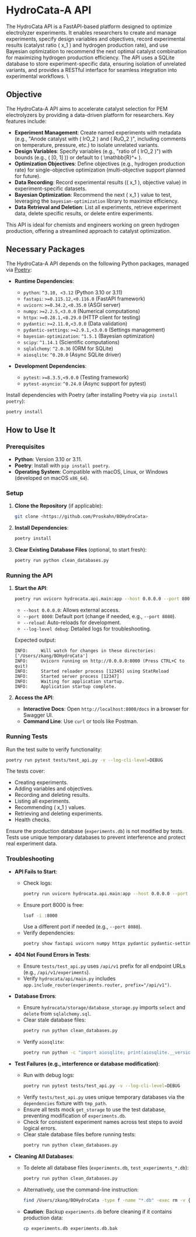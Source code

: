 # HydroCata-A API

The HydroCata API is a FastAPI-based platform designed to optimize electrolyzer experiments. It enables researchers to create and manage experiments, specify design variables and objectives, record experimental results (catalyst ratio \( x_1 \) and hydrogen production rate), and use Bayesian optimization to recommend the next optimal catalyst combination for maximizing hydrogen production efficiency. The API uses a SQLite database to store experiment-specific data, ensuring isolation of unrelated variants, and provides a RESTful interface for seamless integration into experimental workflows.
\
## Objective

The HydroCata-A API aims to accelerate catalyst selection for PEM electrolyzers by providing a data-driven platform for researchers. Key features include:
- **Experiment Management**: Create named experiments with metadata (e.g., "Anode catalyst with \( IrO_2 \) and \( RuO_2 \)", including comments on temperature, pressure, etc.) to isolate unrelated variants.
- **Design Variables**: Specify variables (e.g., "ratio of \( IrO_2 \)") with bounds (e.g., \( [0, 1] \)) or default to \( \mathbb{R}^+ \).
- **Optimization Objectives**: Define objectives (e.g., hydrogen production rate) for single-objective optimization (multi-objective support planned for future).
- **Data Recording**: Record experimental results (\( x_1 \), objective value) in experiment-specific datasets.
- **Bayesian Optimization**: Recommend the next \( x_1 \) value to test, leveraging the `bayesian-optimization` library to maximize efficiency.
- **Data Retrieval and Deletion**: List all experiments, retrieve experiment data, delete specific results, or delete entire experiments.

This API is ideal for chemists and engineers working on green hydrogen production, offering a streamlined approach to catalyst optimization.

## Necessary Packages

The HydroCata-A API depends on the following Python packages, managed via [Poetry](https://python-poetry.org/):

- **Runtime Dependencies**:
  - `python`: `^3.10, <3.12` (Python 3.10 or 3.11)
  - `fastapi`: `>=0.115.12,<0.116.0` (FastAPI framework)
  - `uvicorn`: `>=0.34.2,<0.35.0` (ASGI server)
  - `numpy`: `>=2.2.5,<3.0.0` (Numerical computations)
  - `httpx`: `>=0.28.1,<0.29.0` (HTTP client for testing)
  - `pydantic`: `>=2.11.0,<3.0.0` (Data validation)
  - `pydantic-settings`: `>=2.9.1,<3.0.0` (Settings management)
  - `bayesian-optimization`: `^1.5.1` (Bayesian optimization)
  - `scipy`: `^1.14.1` (Scientific computations)
  - `sqlalchemy`: `^2.0.36` (ORM for SQLite)
  - `aiosqlite`: `^0.20.0` (Async SQLite driver)

- **Development Dependencies**:
  - `pytest`: `>=8.3.5,<9.0.0` (Testing framework)
  - `pytest-asyncio`: `^0.24.0` (Async support for pytest)

Install dependencies with Poetry (after installing Poetry via `pip install poetry`):

```bash
poetry install
```

## How to Use It

### Prerequisites

- **Python**: Version 3.10 or 3.11.
- **Poetry**: Install with `pip install poetry`.
- **Operating System**: Compatible with macOS, Linux, or Windows (developed on macOS `x86_64`).

### Setup

1. **Clone the Repository** (if applicable):
   ```bash
   git clone <https://github.com/Proskahn/BOHydroCata>
   ```

2. **Install Dependencies**:
   ```bash
   poetry install
   ```

3. **Clear Existing Database Files** (optional, to start fresh):
   ```bash
   poetry run python clean_databases.py
   ```

### Running the API

1. **Start the API**:
   ```bash
   poetry run uvicorn hydrocata.api.main:app --host 0.0.0.0 --port 8000 --reload --log-level debug
   ```
   - `--host 0.0.0.0`: Allows external access.
   - `--port 8000`: Default port (change if needed, e.g., `--port 8080`).
   - `--reload`: Auto-reloads for development.
   - `--log-level debug`: Detailed logs for troubleshooting.

   Expected output:
   ```
   INFO:     Will watch for changes in these directories: ['/Users/zkang/BOHydroCata']
   INFO:     Uvicorn running on http://0.0.0.0:8000 (Press CTRL+C to quit)
   INFO:     Started reloader process [12345] using StatReload
   INFO:     Started server process [12347]
   INFO:     Waiting for application startup.
   INFO:     Application startup complete.
   ```

2. **Access the API**:
   - **Interactive Docs**: Open `http://localhost:8000/docs` in a browser for Swagger UI.
   - **Command Line**: Use `curl` or tools like Postman.

### Running Tests

Run the test suite to verify functionality:

```bash
poetry run pytest tests/test_api.py -v --log-cli-level=DEBUG
```

The tests cover:
- Creating experiments.
- Adding variables and objectives.
- Recording and deleting results.
- Listing all experiments.
- Recommending \( x_1 \) values.
- Retrieving and deleting experiments.
- Health checks.

Ensure the production database (`experiments.db`) is not modified by tests. Tests use unique temporary databases to prevent interference and protect real experiment data.

### Troubleshooting

- **API Fails to Start**:
  - Check logs:
    ```bash
    poetry run uvicorn hydrocata.api.main:app --host 0.0.0.0 --port 8000 --reload --log-level debug
    ```
  - Ensure port 8000 is free:
    ```bash
    lsof -i :8000
    ```
    Use a different port if needed (e.g., `--port 8080`).
  - Verify dependencies:
    ```bash
    poetry show fastapi uvicorn numpy httpx pydantic pydantic-settings bayesian-optimization scipy sqlalchemy aiosqlite pytest pytest-asyncio
    ```

- **404 Not Found Errors in Tests**:
  - Ensure `tests/test_api.py` uses `/api/v1` prefix for all endpoint URLs (e.g., `/api/v1/experiments`).
  - Verify `hydrocata/api/main.py` includes `app.include_router(experiments.router, prefix="/api/v1")`.

- **Database Errors**:
  - Ensure `hydrocata/storage/database_storage.py` imports `select` and `delete` from `sqlalchemy.sql`.
  - Clear stale database files:
    ```bash
    poetry run python clean_databases.py
    ```
  - Verify `aiosqlite`:
    ```bash
    poetry run python -c "import aiosqlite; print(aiosqlite.__version__)"
    ```

- **Test Failures (e.g., interference or database modification)**:
  - Run with debug logs:
    ```bash
    poetry run pytest tests/test_api.py -v --log-cli-level=DEBUG
    ```
  - Verify `tests/test_api.py` uses unique temporary databases via the `dependencies` fixture with `tmp_path`.
  - Ensure all tests mock `get_storage` to use the test database, preventing modification of `experiments.db`.
  - Check for consistent experiment names across test steps to avoid logical errors.
  - Clear stale database files before running tests:
    ```bash
    poetry run python clean_databases.py
    ```

- **Cleaning All Databases**:
  - To delete all database files (`experiments.db`, `test_experiments_*.db`):
    ```bash
    poetry run python clean_databases.py
    ```
  - Alternatively, use the command-line instruction:
    ```bash
    find /Users/zkang/BOHydroCata -type f -name "*.db" -exec rm -v {} \;
    ```
  - **Caution**: Backup `experiments.db` before cleaning if it contains production data:
    ```bash
    cp experiments.db experiments.db.bak
    ```